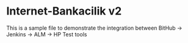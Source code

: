 # Internet-Bankacilik v2

This is a sample file to demonstrate the integration between BitHub -> Jenkins -> ALM -> HP Test tools 
